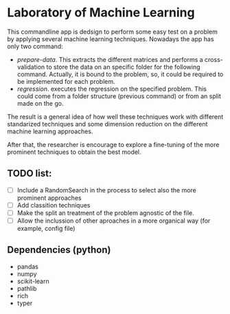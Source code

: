 # Laboratory of Machine Learning

This commandline app is dedsign to perform some easy test on a problem by applying several machine learning techniques. Nowadays the app has only two command:
- *prepare-data*. This extracts the different matrices and performs a cross-validation to store the data on an specific folder for the following command. Actually, it is bound to the problem, so, it could be required to be implemented for each problem.
- *regression*. executes the regression on the specified problem. This could come from a folder structure (previous command) or from an split made on the go.

The result is a general idea of how well these techniques work with different standarized techniques and some dimension reduction on the different machine learning approaches.

After that, the researcher is encourage to explore a fine-tuning of the more prominent techniques to obtain the best model.

## TODO list:
* [ ] Include a RandomSearch in the process to select also the more prominent approaches
* [ ] Add classition techniques
* [ ] Make the split an treatment of the problem agnostic of the file.
* [ ] Allow the inclussion of other aproaches in a more organical way (for example, config file)

## Dependencies (python)
* pandas
* numpy
* scikit-learn
* pathlib
* rich
* typer
